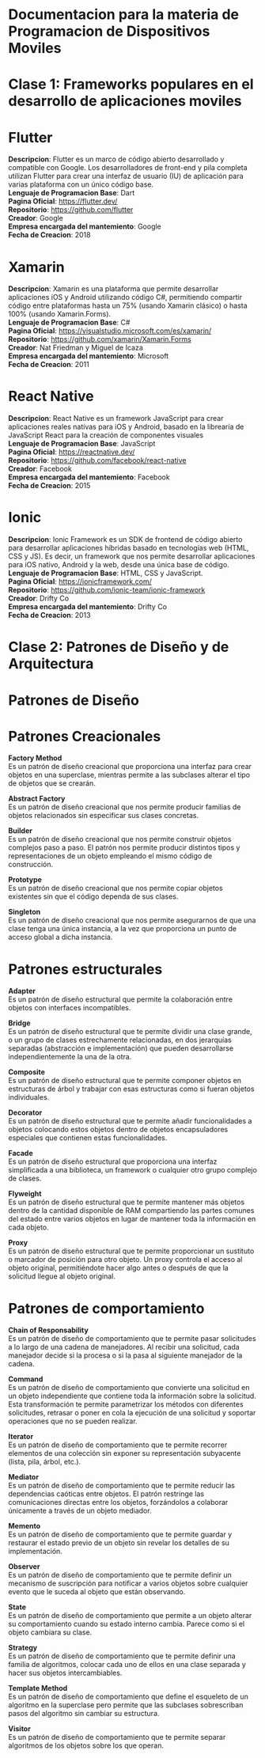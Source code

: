# Documentacion para la materia de Programacion de Dispositivos Moviles  

# Clase 1: Frameworks populares en el desarrollo de aplicaciones moviles 

# Flutter

**Descripcion**: Flutter es un marco de código abierto desarrollado y compatible con Google. Los desarrolladores de front-end y pila completa utilizan Flutter para crear una interfaz de usuario (IU) de aplicación para varias plataforma con un único código base.   
**Lenguaje de Programacion Base**: Dart  
**Pagina Oficial**: https://flutter.dev/  
**Repositorio**: https://github.com/flutter  
**Creador**: Google  
**Empresa encargada del mantemiento**: Google  
**Fecha de Creacion**: 2018  

# Xamarin

**Descripcion**: Xamarin es una plataforma que permite desarrollar aplicaciones iOS y Android utilizando código C#, permitiendo compartir código entre plataformas hasta un 75% (usando Xamarin clásico) o hasta 100% (usando Xamarin.Forms).  
**Lenguaje de Programacion Base**: C#  
**Pagina Oficial**: https://visualstudio.microsoft.com/es/xamarin/  
**Repositorio**: https://github.com/xamarin/Xamarin.Forms  
**Creador**: Nat Friedman y Miguel de Icaza  
**Empresa encargada del mantemiento**: Microsoft  
**Fecha de Creacion**: 2011

# React Native

**Descripcion**: React Native es un framework JavaScript para crear aplicaciones reales nativas para iOS y Android, basado en la librearía de JavaScript React para la creación de componentes visuales  
**Lenguaje de Programacion Base**: JavaScript  
**Pagina Oficial**: https://reactnative.dev/  
**Repositorio**: https://github.com/facebook/react-native  
**Creador**: Facebook  
**Empresa encargada del mantemiento**: Facebook  
**Fecha de Creacion**: 2015  

# Ionic

**Descripcion**: Ionic Framework es un SDK de frontend de código abierto para desarrollar aplicaciones híbridas basado en tecnologías web (HTML, CSS y JS). Es decir, un framework que nos permite desarrollar aplicaciones para iOS nativo, Android y la web, desde una única base de código.  
**Lenguaje de Programacion Base**: HTML, CSS y JavaScript.  
**Pagina Oficial**: https://ionicframework.com/  
**Repositorio**: https://github.com/ionic-team/ionic-framework  
**Creador**: Drifty Co  
**Empresa encargada del mantemiento**: Drifty Co  
**Fecha de Creacion**: 2013

# Clase 2: Patrones de Diseño y de Arquitectura  

# Patrones de Diseño

# Patrones Creacionales  

**Factory Method**  
Es un patrón de diseño creacional que proporciona una interfaz para crear objetos en una superclase, mientras permite a las subclases alterar el tipo de objetos que se crearán.  

**Abstract Factory**  
Es un patrón de diseño creacional que nos permite producir familias de objetos relacionados sin especificar sus clases concretas.  

**Builder**  
Es un patrón de diseño creacional que nos permite construir objetos complejos paso a paso. El patrón nos permite producir distintos tipos y representaciones de un objeto empleando el mismo código de construcción.  

**Prototype**  
Es un patrón de diseño creacional que nos permite copiar objetos existentes sin que el código dependa de sus clases.  

**Singleton**  
Es un patrón de diseño creacional que nos permite asegurarnos de que una clase tenga una única instancia, a la vez que proporciona un punto de acceso global a dicha instancia.  

# Patrones estructurales   

**Adapter**  
Es un patrón de diseño estructural que permite la colaboración entre objetos con interfaces incompatibles.  

**Bridge**  
Es un patrón de diseño estructural que te permite dividir una clase grande, o un grupo de clases estrechamente relacionadas, en dos jerarquías separadas (abstracción e implementación) que pueden desarrollarse independientemente la una de la otra.  

**Composite**  
Es un patrón de diseño estructural que te permite componer objetos en estructuras de árbol y trabajar con esas estructuras como si fueran objetos individuales.  

**Decorator**  
Es un patrón de diseño estructural que te permite añadir funcionalidades a objetos colocando estos objetos dentro de objetos encapsuladores especiales que contienen estas funcionalidades. 

**Facade**  
Es un patrón de diseño estructural que proporciona una interfaz simplificada a una biblioteca, un framework o cualquier otro grupo complejo de clases.  

**Flyweight**  
Es un patrón de diseño estructural que te permite mantener más objetos dentro de la cantidad disponible de RAM compartiendo las partes comunes del estado entre varios objetos en lugar de mantener toda la información en cada objeto.  

**Proxy**  
Es un patrón de diseño estructural que te permite proporcionar un sustituto o marcador de posición para otro objeto. Un proxy controla el acceso al objeto original, permitiéndote hacer algo antes o después de que la solicitud llegue al objeto original.  

# Patrones de comportamiento  

**Chain of Responsability**  
Es un patrón de diseño de comportamiento que te permite pasar solicitudes a lo largo de una cadena de manejadores. Al recibir una solicitud, cada manejador decide si la procesa o si la pasa al siguiente manejador de la cadena.  

**Command**  
Es un patrón de diseño de comportamiento que convierte una solicitud en un objeto independiente que contiene toda la información sobre la solicitud. Esta transformación te permite parametrizar los métodos con diferentes solicitudes, retrasar o poner en cola la ejecución de una solicitud y soportar operaciones que no se pueden realizar.  

**Iterator**  
Es un patrón de diseño de comportamiento que te permite recorrer elementos de una colección sin exponer su representación subyacente (lista, pila, árbol, etc.).  

**Mediator**  
Es un patrón de diseño de comportamiento que te permite reducir las dependencias caóticas entre objetos. El patrón restringe las comunicaciones directas entre los objetos, forzándolos a colaborar únicamente a través de un objeto mediador.  

**Memento**  
Es un patrón de diseño de comportamiento que te permite guardar y restaurar el estado previo de un objeto sin revelar los detalles de su implementación.  

**Observer**  
Es un patrón de diseño de comportamiento que te permite definir un mecanismo de suscripción para notificar a varios objetos sobre cualquier evento que le suceda al objeto que están observando.  

**State**  
Es un patrón de diseño de comportamiento que permite a un objeto alterar su comportamiento cuando su estado interno cambia. Parece como si el objeto cambiara su clase.  

**Strategy**  
Es un patrón de diseño de comportamiento que te permite definir una familia de algoritmos, colocar cada uno de ellos en una clase separada y hacer sus objetos intercambiables.  

**Template Method**  
Es un patrón de diseño de comportamiento que define el esqueleto de un algoritmo en la superclase pero permite que las subclases sobrescriban pasos del algoritmo sin cambiar su estructura.  

**Visitor**  
Es un patrón de diseño de comportamiento que te permite separar algoritmos de los objetos sobre los que operan.

